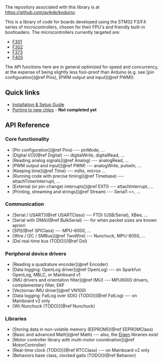 

The repository associated with this library is at https://github.com/avikde/koduino.

This is a library of code for boards developed using the STM32 F3/F4 series of microcontrollers, chosen for their FPU's and friendly built-in bootloaders.
The microcontrollers currently targeted are:

* [F301](http://www.st.com/stm32f301-pr)
* [F302](http://www.st.com/stm32f302-pr1)
* [F373](http://www.st.com/web/catalog/mmc/FM141/SC1169/SS1576/LN10)
* [F405](http://www.st.com/web/en/catalog/mmc/FM141/SC1169/SS1577/LN1035)

The API functions here are in general optimized for speed and concurrency, at the expense of being slightly less fool-proof than Arduino (e.g. see [pin configuration](@ref Pins), [PWM output and input](@ref PWM)).

## Quick links

* [Installation & Setup Guide](Installation.md)
* [Porting to new chips](Porting.md) - **Not completed yet**

<!-- 
* [Writing your first program](Guide.md)
* [Uploading your code](Bootloading.md)
 -->

## API Reference

### Core functionality

* [Pin configuration](@ref Pins) --- pinMode, ...
* [Digital I/O](@ref Digital) --- digitalWrite, digitalRead, ...
* [Reading analog signals](@ref Analog) --- analogRead, ...
* [PWM output and input](@ref PWM) --- analogWrite, pulseIn, ...
* [Keeping time](@ref Time) --- millis, micros ...
* [Running code with precise timing](@ref Timebase) --- attachTimerInterrupt, ...
* [External (or pin-change) interrupts](@ref EXTI) --- attachInterrupt, ...
* [Printing, streaming and strings](@ref Stream) --- Serial1 <<, ...

### Communication

* [Serial / USART](@ref USARTClass) --- FTDI (USB/Serial), XBee, ...
* [Serial with DMA](@ref BulkSerial) --- for when packet sizes are known apriori
* [SPI](@ref SPIClass) --- MPU-6000, ...
* [Wire / I2C / SMBus](@ref TwoWire) --- Nunchuck, MPU-6050, ...
* [Dxl real-time bus (TODO)](@ref Dxl)

### Peripheral device drivers

* [Reading a quadrature encoder](@ref Encoder)
* [Data logging: OpenLog driver](@ref OpenLog) --- on Sparkfun OpenLog, MBLC, or Mainboard v1
* [IMU drivers and orientation filter](@ref IMU) --- MPU6000 drivers, complementary filter, EKF
* [Vectornav IMU driver](@ref VN100)
* [Data logging: FatLog over SDIO (TODO)](@ref FatLog) --- on Mainboard v2 only
* [Wii Nunchuck (TODO)](@ref Nunchuck)

### Libraries

* [Storing data in non-volatile memory (EEPROM)](@ref EEPROMClass)
* [Basic and advanced Math](@ref Math) --- also, the [Eigen](http://eigen.tuxfamily.org/index.php?title=Main_Page) libraries exist
* [Motor controller library with multi-motor coordination](@ref MotorController)
* [Real-time clock (TODO)](@ref RTCClass) --- on Mainboard v2 only
* [Behaviors base class, clocked gaits (TODO)](@ref Behavior)
<!-- * [Brushless commutation with field-oriented control (WIP)](@ref Brushless) --- *Warning: advanced!* -->

